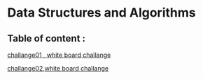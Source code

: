 # Data Structures and Algorithms

## Table of content :
[challange01 , white board challange](https://github.com/ibrahimalaqoul/data-structures-and-algorithms/blob/main/javascript/arrayReverse/README.md)

[challange02,white board challange](https://github.com/ibrahimalaqoul/data-structures-and-algorithms/blob/main/javascript/arrayInsertShift/README.md)



